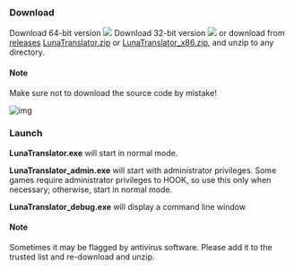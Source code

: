 ### Download

Download 64-bit version <a href="https://github.com/HIllya51/LunaTranslator/releases/latest/download/LunaTranslator.zip" target="_blank"><img src="https://img.shields.io/badge/download_64bit-blue"/></a> Download 32-bit version <a href="https://github.com/HIllya51/LunaTranslator/releases/latest/download/LunaTranslator_x86.zip" target="_blank"><img src="https://img.shields.io/badge/download_32bit-blue"/></a> or download from <a target="_blank" href="https://github.com/HIllya51/LunaTranslator/releases" target="_blank">releases</a> <a href="https://github.com/HIllya51/LunaTranslator/releases/latest/download/LunaTranslator.zip" target="_blank">LunaTranslator.zip</a> or <a href="https://github.com/HIllya51/LunaTranslator/releases/latest/download/LunaTranslator_x86.zip" target="_blank">LunaTranslator_x86.zip</a>, and unzip to any directory.

#### Note

Make sure not to download the source code by mistake!

![img](https://image.lunatranslator.org/zh/down.png)

### Launch


**LunaTranslator.exe** will start in normal mode.

**LunaTranslator_admin.exe** will start with administrator privileges. Some games require administrator privileges to HOOK, so use this only when necessary; otherwise, start in normal mode.

**LunaTranslator_debug.exe** will display a command line window

#### Note

Sometimes it may be flagged by antivirus software. Please add it to the trusted list and re-download and unzip.